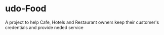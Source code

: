 # udo-Food
A project to help Cafe, Hotels and Restaurant owners keep their customer's credentials and provide neded service 
